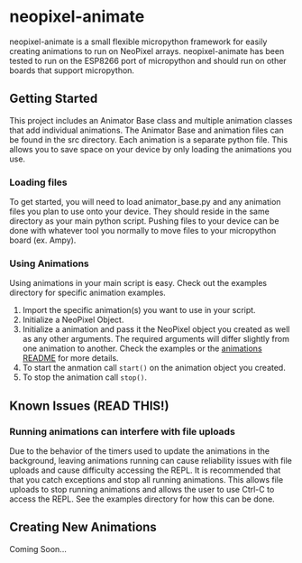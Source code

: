 # neopixel-animate
neopixel-animate is a small flexible micropython framework for easily creating
animations to run on NeoPixel arrays.  neopixel-animate has been tested to run on
the ESP8266 port of micropython and should run on other boards that support micropython.

## Getting Started
This project includes an Animator Base class and multiple animation classes that
add individual animations.  The Animator Base and animation files can be found in
the src directory.  Each animation is a separate python file.  This allows you to
save space on your device by only loading the animations you use.

### Loading files
To get started, you will need to load animator_base.py and any animation files
you plan to use onto your device.  They should reside in the same directory as
your main python script.  Pushing files to your device can be done with whatever
tool you normally to move files to your micropython board (ex. Ampy).

### Using Animations
Using animations in your main script is easy.  Check out the examples directory for
specific animation examples.
1. Import the specific animation(s) you want to use in your script.
1. Initialize a NeoPixel Object.
1. Initialize a animation and pass it the NeoPixel object you created as well as
any other arguments.  The required arguments will differ slightly from one animation
to another.  Check the examples or the [animations README](src/README.md) for more details.
1. To start the anmation call `start()` on the animation object you created.
1. To stop the animation call `stop()`.

## Known Issues (READ THIS!)
### Running animations can interfere with file uploads
Due to the behavior of the timers used to update the animations in the background,
leaving animations running can cause reliability issues with file uploads and cause
difficulty accessing the REPL.  It is recommended that that you catch exceptions
and stop all running animations.  This allows file uploads to stop running animations
and allows the user to use Ctrl-C to access the REPL.  See the examples directory
for how this can be done.

## Creating New Animations
Coming Soon...
